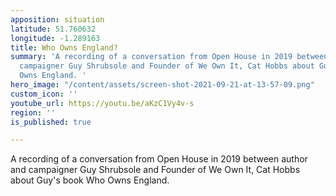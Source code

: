 ```yaml
---
apposition: situation
latitude: 51.760632
longitude: -1.289163
title: Who Owns England?
summary: 'A recording of a conversation from Open House in 2019 between author and
  campaigner Guy Shrubsole and Founder of We Own It, Cat Hobbs about Guy''s book Who
  Owns England. '
hero_image: "/content/assets/screen-shot-2021-09-21-at-13-57-09.png"
custom_icon: ''
youtube_url: https://youtu.be/aKzC1Vy4v-s
region: ''
is_published: true

---
```

A recording of a conversation from Open House in 2019 between author and campaigner Guy Shrubsole and Founder of We Own It, Cat Hobbs about Guy's book Who Owns England.